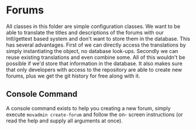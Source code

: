 # Forums

All classes in this folder are simple configuration classes. We want to be able to translate the titles and descriptions
of the forums with our Intl/gettext based system and don't want to store them in the database. This has several
advantages. First of we can directly access the translations by simply instantiating the object, no database look-ups.
Secondly we can reuse existing translations and even combine some. All of this wouldn't be possible if we'd store that
information in the database. It also makes sure that only developers with access to the repository are able to create
new forums, plus we get the git history for free along with it.

## Console Command

A console command exists to help you creating a new forum, simply execute `movadmin create-forum` and follow the on-
screen instructions (or read the help and supply all arguments at once).
